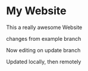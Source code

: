 # My Website

This a really awesome Website

changes from example branch

Now editing on update branch

Updated locally, then remotely
